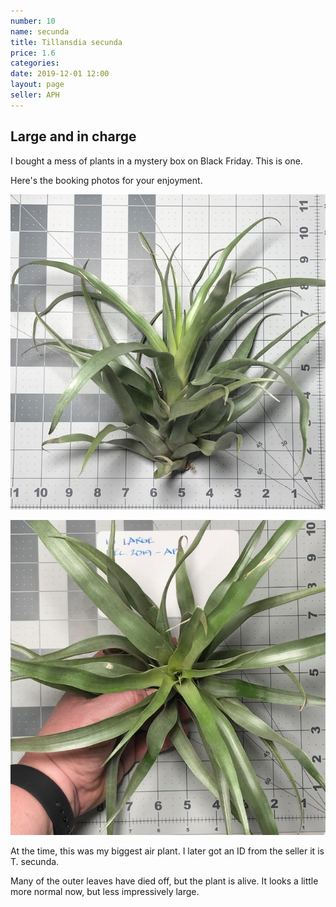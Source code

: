 ```yaml
---
number: 10
name: secunda
title: Tillansdia secunda
price: 1.6
categories: 
date: 2019-12-01 12:00
layout: page
seller: APH
---
```

## Large and in charge

I bought a mess of plants in a mystery box on Black Friday. This is one.

Here's the booking photos for your enjoyment.

!["Tillandsia secunda"](/i/IMG_5881.jpeg "Tillandsia secunda")

!["Tillandsia secunda"](/i/IMG_5882.jpeg "Tillandsia secunda")

At the time, this was my biggest air plant. I later got an ID from the seller it is T. secunda.

Many of the outer leaves have died off, but the plant is alive. It looks a little more normal now, but less impressively large.
